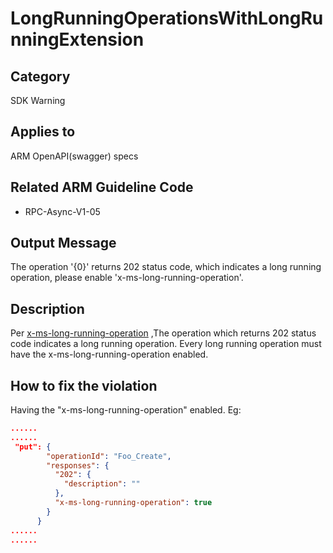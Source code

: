 # LongRunningOperationsWithLongRunningExtension

## Category

SDK Warning

## Applies to

ARM OpenAPI(swagger) specs

## Related ARM Guideline Code

- RPC-Async-V1-05

## Output Message

The operation '{0}' returns 202 status code, which indicates a long running operation, please enable 'x-ms-long-running-operation'.

## Description

Per [x-ms-long-running-operation](https://github.com/Azure/autorest/tree/main/docs/extensions.md#x-ms-long-running-operation) ,The operation which returns 202 status code indicates a long running operation. Every long running operation must have the x-ms-long-running-operation enabled.

## How to fix the violation

Having the "x-ms-long-running-operation" enabled.
Eg:

```json
......
......
 "put": {
        "operationId": "Foo_Create",
        "responses": {
          "202": {
            "description": ""
          },
          "x-ms-long-running-operation": true
        }
      }
......
......
```
